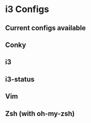 # i3 Configs

## Current configs available

## Conky

## i3

## i3-status

## Vim

## Zsh (with oh-my-zsh)
